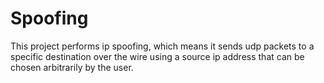 # Spoofing

This project performs ip spoofing, which means it sends udp packets to a specific destination over the wire using a source ip address that can be chosen arbitrarily by the user.